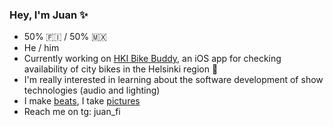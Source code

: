 ### Hey, I'm Juan ✨
- 50% 🇫🇮 / 50% 🇲🇽
- He / him
- Currently working on [HKI Bike Buddy](https://github.com/JuanitoSebastian/HelsinkiBikeBuddy), an iOS app for checking availability of city bikes in the Helsinki region 🚴
- I'm really interested in learning about the software development of show technologies (audio and lighting)
- I make [beats](https://soundcloud.com/juan), I take [pictures](https://www.instagram.com/juanito.wav/)
- Reach me on tg: juan_fi
